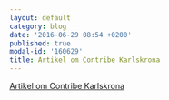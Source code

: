 ```yaml
---
layout: default
category: blog
date: '2016-06-29 08:54 +0200'
published: true
modal-id: '160629'
title: Artikel om Contribe Karlskrona
---
```

[Artikel om Contribe Karlskrona](http://www.contribe.se/doc/artikel.pdf)

